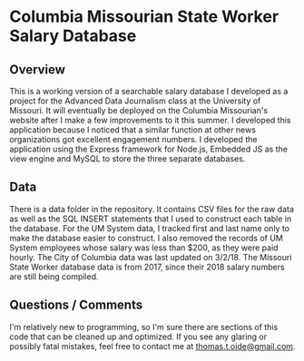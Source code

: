 # Columbia Missourian State Worker Salary Database

## Overview
This is a working version of a searchable salary database I developed as a project for the Advanced Data Journalism class at the University of Missouri. It will eventually be deployed on the Columbia Missourian's website after I make a few improvements to it this summer. I developed this application because I noticed that a similar function at other news organizations got excellent engagement numbers. 
I developed the application using the Express framework for Node.js, Embedded JS as the view engine and MySQL to store the three separate databases. 
## Data
There is a data folder in the repository. It contains CSV files for the raw data as well as the SQL INSERT statements that I used to construct each table in the database. 
For the UM System data, I tracked first and last name only to make the database easier to construct. I also removed the records of UM System employees whose salary was less than $200, as they were paid hourly. 
The City of Columbia data was last updated on 3/2/18. The Missouri State Worker database data is from 2017, since their 2018 salary numbers are still being compiled. 
## Questions / Comments
I'm relatively new to programming, so I'm sure there are sections of this code that can be cleaned up and optimized. If you see any glaring or possibly fatal mistakes, feel free to contact me at thomas.t.oide@gmail.com. 

